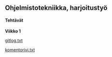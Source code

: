 ## Ohjelmistotekniikka, harjoitustyö

#### Tehtävät

**Viikko 1**

[gitlog.txt](https://github.com/ThomasGrundstrom/ot-harjoitustyo/blob/master/laskarit/viikko1/gitlog.txt)

[komentorivi.txt](https://github.com/ThomasGrundstrom/ot-harjoitustyo/blob/master/laskarit/viikko1/komentorivi.txt)
